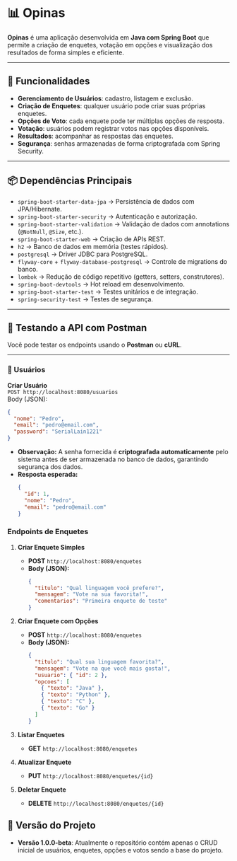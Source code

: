 # 📊 Opinas

**Opinas** é uma aplicação desenvolvida em **Java com Spring Boot** que permite a criação de enquetes, votação em opções e visualização dos resultados de forma simples e eficiente.

---

## 🚀 Funcionalidades

- **Gerenciamento de Usuários**: cadastro, listagem e exclusão.  
- **Criação de Enquetes**: qualquer usuário pode criar suas próprias enquetes.  
- **Opções de Voto**: cada enquete pode ter múltiplas opções de resposta.  
- **Votação**: usuários podem registrar votos nas opções disponíveis.  
- **Resultados**: acompanhar as respostas das enquetes.  
- **Segurança**: senhas armazenadas de forma criptografada com Spring Security.  

---

## 📦 Dependências Principais

- `spring-boot-starter-data-jpa` → Persistência de dados com JPA/Hibernate.  
- `spring-boot-starter-security` → Autenticação e autorização.  
- `spring-boot-starter-validation` → Validação de dados com annotations (`@NotNull`, `@Size`, etc.).  
- `spring-boot-starter-web` → Criação de APIs REST.  
- `h2` → Banco de dados em memória (testes rápidos).  
- `postgresql` → Driver JDBC para PostgreSQL.  
- `flyway-core` + `flyway-database-postgresql` → Controle de migrations do banco.  
- `lombok` → Redução de código repetitivo (getters, setters, construtores).  
- `spring-boot-devtools` → Hot reload em desenvolvimento.  
- `spring-boot-starter-test` → Testes unitários e de integração.  
- `spring-security-test` → Testes de segurança.  

---

## 🧪 Testando a API com Postman

Você pode testar os endpoints usando o **Postman** ou **cURL**.

---

### 🔹 Usuários

**Criar Usuário**  
`POST http://localhost:8080/usuarios`  
Body (JSON):  
```json
{
  "nome": "Pedro",
  "email": "pedro@email.com",
  "password": "SerialLain1221"
}

```
   - **Observação:** A senha fornecida é **criptografada automaticamente** pelo sistema antes de ser armazenada no banco de dados, garantindo segurança dos dados.
   - **Resposta esperada:**  
     ```json
     {
       "id": 1,
       "nome": "Pedro",
       "email": "pedro@email.com"
     }
     ```

### Endpoints de Enquetes

1. **Criar Enquete Simples**  
   - **POST** `http://localhost:8080/enquetes`  
   - **Body (JSON):**
     ```json
     {
       "titulo": "Qual linguagem você prefere?",
       "mensagem": "Vote na sua favorita!",
       "comentarios": "Primeira enquete de teste"
     }
     ```

2. **Criar Enquete com Opções**  
   - **POST** `http://localhost:8080/enquetes`  
   - **Body (JSON):**
     ```json
     {
       "titulo": "Qual sua linguagem favorita?",
       "mensagem": "Vote na que você mais gosta!",
       "usuario": { "id": 2 },
       "opcoes": [
         { "texto": "Java" },
         { "texto": "Python" },
         { "texto": "C" },
         { "texto": "Go" }
       ]
     }
     ```

3. **Listar Enquetes**  
   - **GET** `http://localhost:8080/enquetes`

4. **Atualizar Enquete**  
   - **PUT** `http://localhost:8080/enquetes/{id}`

5. **Deletar Enquete**  
   - **DELETE** `http://localhost:8080/enquetes/{id}`

## 📝 Versão do Projeto

- **Versão  1.0.0-beta**: Atualmente o repositório contém apenas o CRUD inicial de usuários, enquetes, opções e votos sendo a base do projeto.
